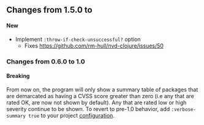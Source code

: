 ## Changes from 1.5.0 to

#### New

* Implement `:throw-if-check-unsuccessful?` option
  * Fixes https://github.com/rm-hull/nvd-clojure/issues/50

### Changes from 0.6.0 to 1.0

#### Breaking

From now on, the program will only show a summary table of packages that
are demarcated as having a CVSS score greater than zero (i.e any that are
rated OK, are now not shown by default). Any that are rated low or high severity
continue to be shown. To revert to pre-1.0 behavior, add `:verbose-summary true`
to your project [configuration](#configuration-options).
